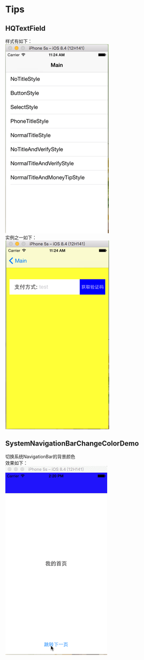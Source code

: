 # Tips<br>
## HQTextField<br>
样式有如下：<br>
![image](https://github.com/HuangQiang11/Tips/blob/master/HQTextField/Images/type.png)<br>
实例之一如下：<br>
![image](https://github.com/HuangQiang11/Tips/blob/master/HQTextField/Images/dome.png)<br>
## SystemNavigationBarChangeColorDemo<br>
切换系统NavigationBar的背景颜色<br>
效果如下：<br>
![image](https://github.com/HuangQiang11/Tips/blob/master/SystemNavigationBarChangeColorDemo/Images/dome.gif)

